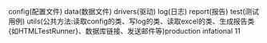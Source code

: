 config(配置文件)
data(数据文件)
drivers(驱动)
log(日志)
report(报告)
test(测试用例)
utils(公共方法:读取config的类、写log的类、读取excel的类、生成报告类{如HTMLTestRunner}、数据库链接、发送邮件等)production infational
11
